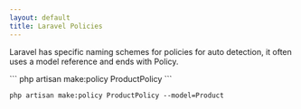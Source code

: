 ```yaml
---
layout: default
title: Laravel Policies
---
```


<p>Laravel has specific naming schemes for policies for auto detection, it often uses a model reference and ends with Policy.</p>
```
php artisan make:policy ProductPolicy
```

```
php artisan make:policy ProductPolicy --model=Product
```
